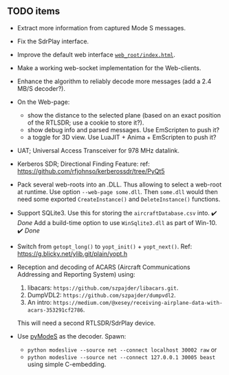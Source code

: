 ## TODO items

* Extract more information from captured Mode S messages.

* Fix the SdrPlay interface.

* Improve the default web interface [`web_root/index.html`](web_root/index.html).

* Make a working web-socket implementation for the Web-clients.

* Enhance the algorithm to reliably decode more messages (add a 2.4 MB/S decoder?).

* On the Web-page:
  - show the distance to the selected plane
    (based on an exact position of the RTLSDR; use a cookie to store it?).
  - show debug info and parsed messages. Use EmScripten to push it?
  - a toggle for 3D view. Use LuaJIT + Anima + EmScripten to push it?

* UAT; Universal Access Transceiver for 978 MHz datalink.

* Kerberos SDR; Directional Finding Feature:
    ref: https://github.com/rfjohnso/kerberossdr/tree/PyQt5

* Pack several web-roots into an .DLL. Thus allowing to select a
  web-root at runtime. Use option `--web-page some.dll`.
  Then `some.dll` would then need some exported `CreateInstance()` and `DeleteInstance()`
  functions.

* Support SQLite3. Use this for storing the `aircraftDatabase.csv` into. :heavy_check_mark: *Done*
  Add a build-time option to use `WinSqlite3.dll` as part of Win-10.     :heavy_check_mark: *Done*

* Switch from `getopt_long()` to `yopt_init()` + `yopt_next()`.
  Ref: https://g.blicky.net/ylib.git/plain/yopt.h

* Reception and decoding of ACARS (Aircraft Communications Addressing and Reporting System)
  using:
     1)  libacars: `https://github.com/szpajder/libacars.git`.
    2)  DumpVDL2:  `https://github.com/szpajder/dumpvdl2`.
    3)  An intro:  `https://medium.com/@xesey/receiving-airplane-data-with-acars-353291cf2786`.

  This will need a second RTLSDR/SdrPlay device.

* Use [pyModeS](https://github.com/junzis/pyModeS.git) as the decoder. Spawn:
   * `python modeslive --source net --connect localhost 30002 raw` or
   * `python modeslive --source net --connect 127.0.0.1 30005 beast`
   using simple C-embedding.
